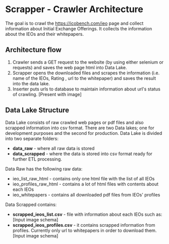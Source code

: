# Scrapper - Crawler Architecture
The goal is to crawl the https://icobench.com/ieo page and collect information about Initial
Exchange Offerings. It collects the information about the IEOs and their whitepapers. 

## Architecture flow
1. Crawler sends a GET request to the website (by using either selenium or requests) and saves
 the web page html into Data Lake. 
2. Scrapper opens the downloaded files and scrapes the information (i.e. name of the IEOs, Rating
, url to the whitepaper) and saves the result into the data lake.
3. Inserter puts urls to database to maintain information about url's status of crawling. 
[Present with image]


## Data Lake Structure
Data Lake consists of raw crawled web pages or pdf files and also scrapped information into csv
 format.
There are two Data lakes; one for development purposes and the second for production.
Data Lake is divided into two separate folders: 
- **data_raw** - where all raw data is stored 
- **data_scrapped** - where the data is stored into csv format ready for further ETL processing. 

Data Raw has the following raw data:
- ieo_list_raw_html - contains only one html file with the list of all IEOs
- ieo_profiles_raw_html - contains a lot of html files with contents about each IEOs
- ieo_whitepapers - contains all downloaded pdf files from IEOs' profiles

Data Scrapped contains:
- **scrapped_ieos_list.csv** - file with information about each IEOs such as:<br>
[Input image schema]
- **scrapped_ieos_profiles.csv** - it contains scrapped information from profiles. Currently only
 url to whitepapers in order to download them. <br>
[Input image schema]

## 


 